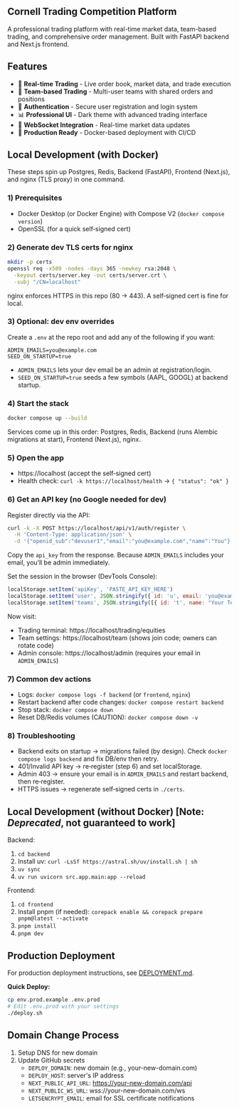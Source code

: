## Cornell Trading Competition Platform

A professional trading platform with real-time market data, team-based trading, and comprehensive order management. Built with FastAPI backend and Next.js frontend.

## Features

- 🏪 **Real-time Trading** - Live order book, market data, and trade execution
- 👥 **Team-based Trading** - Multi-user teams with shared orders and positions
- 🔐 **Authentication** - Secure user registration and login system
- 📊 **Professional UI** - Dark theme with advanced trading interface
- 🔌 **WebSocket Integration** - Real-time market data updates
- 🐳 **Production Ready** - Docker-based deployment with CI/CD

## Local Development (with Docker)

These steps spin up Postgres, Redis, Backend (FastAPI), Frontend (Next.js), and nginx (TLS proxy) in one command.

### 1) Prerequisites

- Docker Desktop (or Docker Engine) with Compose V2 (`docker compose version`)
- OpenSSL (for a quick self‑signed cert)

### 2) Generate dev TLS certs for nginx

```bash
mkdir -p certs
openssl req -x509 -nodes -days 365 -newkey rsa:2048 \
  -keyout certs/server.key -out certs/server.crt \
  -subj "/CN=localhost"
```

nginx enforces HTTPS in this repo (80 → 443). A self‑signed cert is fine for local.

### 3) Optional: dev env overrides

Create a `.env` at the repo root and add any of the following if you want:

```
ADMIN_EMAILS=you@example.com
SEED_ON_STARTUP=true
```

- `ADMIN_EMAILS` lets your dev email be an admin at registration/login.
- `SEED_ON_STARTUP=true` seeds a few symbols (AAPL, GOOGL) at backend startup.

### 4) Start the stack

```bash
docker compose up --build
```

Services come up in this order: Postgres, Redis, Backend (runs Alembic migrations at start), Frontend (Next.js), nginx.

### 5) Open the app

- https://localhost (accept the self‑signed cert)
- Health check: `curl -k https://localhost/health` → `{ "status": "ok" }`

### 6) Get an API key (no Google needed for dev)

Register directly via the API:

```bash
curl -k -X POST https://localhost/api/v1/auth/register \
  -H 'Content-Type: application/json' \
  -d '{"openid_sub":"devuser1","email":"you@example.com","name":"You"}'
```

Copy the `api_key` from the response. Because `ADMIN_EMAILS` includes your email, you’ll be admin immediately.

Set the session in the browser (DevTools Console):

```js
localStorage.setItem('apiKey', 'PASTE_API_KEY_HERE')
localStorage.setItem('user', JSON.stringify({ id: 'u', email: 'you@example.com', name: 'You', created_at: new Date().toISOString() }))
localStorage.setItem('teams', JSON.stringify([{ id: 't', name: "Your Team", role: 'admin' }]))
```

Now visit:

- Trading terminal: https://localhost/trading/equities
- Team settings: https://localhost/team (shows join code; owners can rotate code)
- Admin console: https://localhost/admin (requires your email in `ADMIN_EMAILS`)

### 7) Common dev actions

- Logs: `docker compose logs -f backend` (or `frontend`, `nginx`)
- Restart backend after code changes: `docker compose restart backend`
- Stop stack: `docker compose down`
- Reset DB/Redis volumes (CAUTION): `docker compose down -v`

### 8) Troubleshooting

- Backend exits on startup → migrations failed (by design). Check `docker compose logs backend` and fix DB/env then retry.
- 401/Invalid API key → re‑register (step 6) and set localStorage.
- Admin 403 → ensure your email is in `ADMIN_EMAILS` and restart backend, then re‑register.
- HTTPS issues → regenerate self‑signed certs in `./certs`.

## Local Development (without Docker) [Note: *Deprecated*, not guaranteed to work]

Backend:
1. `cd backend`
2. Install uv: `curl -LsSf https://astral.sh/uv/install.sh | sh`
3. `uv sync`
4. `uv run uvicorn src.app.main:app --reload`

Frontend:
1. `cd frontend`
2. Install pnpm (if needed): `corepack enable && corepack prepare pnpm@latest --activate`
3. `pnpm install`
4. `pnpm dev`

## Production Deployment

For production deployment instructions, see [DEPLOYMENT.md](./DEPLOYMENT.md).

**Quick Deploy:**
```bash
cp env.prod.example .env.prod
# Edit .env.prod with your settings
./deploy.sh
```

## Domain Change Process
1. Setup DNS for new domain
2. Update GitHub secrets
   * `DEPLOY_DOMAIN`: new domain (e.g., your-new-domain.com)
   * `DEPLOY_HOST`: server's IP address
   * `NEXT_PUBLIC_API_URL`: https://your-new-domain.com/api
   * `NEXT_PUBLIC_WS_URL`: wss://your-new-domain.com/ws
   * `LETSENCRYPT_EMAIL`: email for SSL certificate notifications
